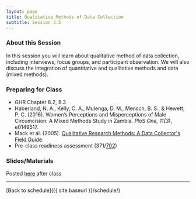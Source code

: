 ```yaml
---
layout: page
title: Qualitative Methods of Data Collection
subtitle: Session 3.5
---
```


### About this Session

In this session you will learn about qualitative method of data collection, including interviews, focus groups, and participant observation. We will also discuss the integration of quantitative and qualitative methods and data (mixed methods).

### Preparing for Class

* GHR Chapter 8.2, 8.3
* Haberland, N. A., Kelly, C. A., Mulenga, D. M., Mensch, B. S., & Hewett, P. C. (2016). Women’s Perceptions and Misperceptions of Male Circumcision: A Mixed Methods Study in Zambia. *PloS One, 11(3)*, e0149517.
* Mack et al. (2005). [Qualitative Research Methods: A Data Collector's Field Guide](https://www.fhi360.org/sites/default/files/media/documents/Qualitative%20Research%20Methods%20-%20A%20Data%20Collector's%20Field%20Guide.pdf).
* Pre-class readiness assessment (371/[702](https://sakai.duke.edu/samigo-app/servlet/Login?id=6c32d459-89fb-4545-b333-cd786e86aca11507031095283))

### Slides/Materials

Posted [here](https://drive.google.com/drive/folders/0Bxn_jkXZ1lxuVklQakF4MjZGSDQ?usp=sharing) after class

* * *

[Back to schedule]({{ site.baseurl }}/schedule/)